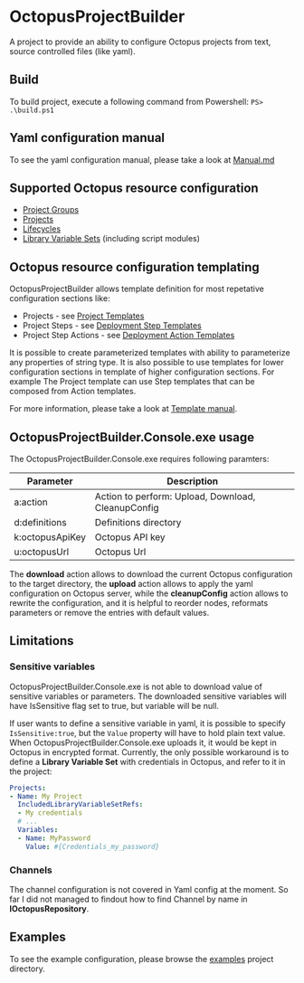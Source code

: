 # OctopusProjectBuilder
A project to provide an ability to configure Octopus projects from text, source controlled files (like yaml).

## Build
To build project, execute a following command from Powershell:
`PS> .\build.ps1` 

## Yaml configuration manual
To see the yaml configuration manual, please take a look at [Manual.md](Manual.md)

## Supported Octopus resource configuration

* [Project Groups](Manual.md#YamlProjectGroup)
* [Projects](Manual.md#YamlProject)
* [Lifecycles](Manual.md#YamlLifecycle)
* [Library Variable Sets](Manual.md#YamlLibraryVariableSet) \(including script modules\)

## Octopus resource configuration templating

OctopusProjectBuilder allows template definition for most repetative configuration sections like:

* Projects - see [Project Templates](Manual.md#YamlProjectTemplate)
* Project Steps - see [Deployment Step Templates](Manual.md#YamlDeploymentStepTemplate)
* Project Step Actions - see [Deployment Action Templates](Manual.md#YamlDeploymentActionTemplate)

It is possible to create parameterized templates with ability to parameterize any properties of string type.
It is also possible to use templates for lower configuration sections in template of higher configuration sections. For example The Project template can use Step templates that can be composed from Action templates.

For more information, please take a look at [Template manual](Manual.md#YamlTemplates).

## OctopusProjectBuilder.Console.exe usage
The OctopusProjectBuilder.Console.exe requires following paramters:

|Parameter|Description|
|---------|-----------|
|a:action|Action to perform: Upload, Download, CleanupConfig|
|d:definitions|Definitions directory|
|k:octopusApiKey|Octopus API key|
|u:octopusUrl|Octopus Url|

The **download** action allows to download the current Octopus configuration to the target directory,
the **upload** action allows to apply the yaml configuration on Octopus server, while
the **cleanupConfig** action allows to rewrite the configuration, and it is helpful to reorder nodes, reformats parameters or remove the entries with default values.

## Limitations

### Sensitive variables

OctopusProjectBuilder.Console.exe is not able to download value of sensitive variables or parameters. The downloaded sensitive variables will have IsSensitive flag set to true, but variable will be null.

If user wants to define a sensitive variable in yaml, it is possible to specify `IsSensitive:true`, but the `Value` property will have to hold plain text value. When OctopusProjectBuilder.Console.exe uploads it, it would be kept in Octopus in encrypted format.
Currently, the only possible workaround is to define a **Library Variable Set** with credentials in Octopus, and refer to it in the project:

```Yaml
Projects:
- Name: My Project
  IncludedLibraryVariableSetRefs:
  - My credentials
  # ...
  Variables:
  - Name: MyPassword
    Value: #{Credentials_my_password}
```

### Channels

The channel configuration is not covered in Yaml config at the moment. So far I did not managed to findout how to find Channel by name in **IOctopusRepository**.

## Examples

To see the example configuration, please browse the [examples](https://github.com/Suremaker/OctopusProjectBuilder/tree/master/example) project directory.
